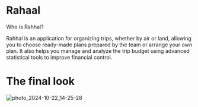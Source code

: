 # Rahaal

Who is Rahhal?

Rahhal is an application for organizing trips, whether by air or land, allowing you to choose
ready-made plans prepared by the team or arrange your own plan. It also helps you manage and analyze the 
trip budget using advanced statistical tools to improve financial control.

# The final look
![photo_2024-10-22_14-25-28](https://github.com/user-attachments/assets/b746ae13-c600-43b7-9120-a2411ac22956)
